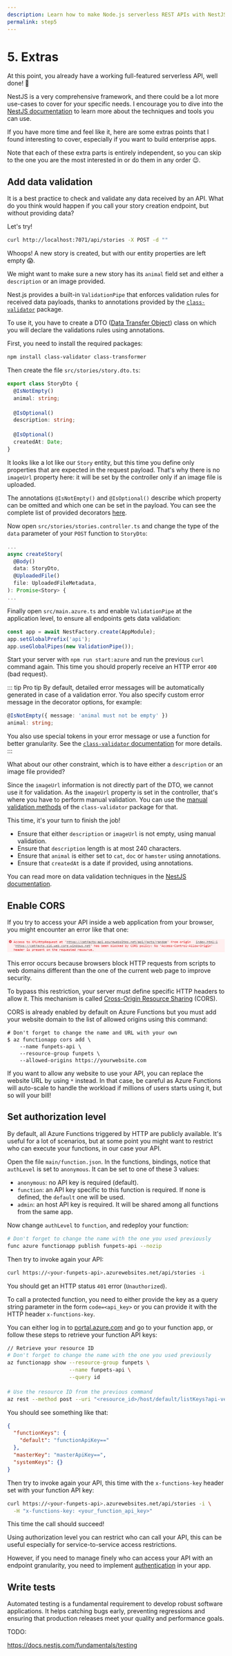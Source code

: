 ```yaml
---
description: Learn how to make Node.js serverless REST APIs with NestJS and Azure
permalink: step5
---
```


# 5. Extras

At this point, you already have a working full-featured serverless API, well done! 🎉

NestJS is a very comprehensive framework, and there could be a lot more use-cases to cover for your specific needs. I encourage you to dive into the [NestJS documentation](https://docs.nestjs.com/) to learn more about the techniques and tools you can use.

If you have more time and feel like it, here are some extras points that I found interesting to cover, especially if you want to build enterprise apps.

Note that each of these extra parts is entirely independent, so you can skip to the one you are the most interested in or do them in any order 😉.

## Add data validation

It is a best practice to check and validate any data received by an API.
What do you think would happen if you call your story creation endpoint, but without providing data?

Let's try!

```sh
curl http://localhost:7071/api/stories -X POST -d ""
```

Whoops! A new story is created, but with our entity properties are left empty 😱.

We might want to make sure a new story has its `animal` field set and either a `description` or an image provided.

Nest.js provides a built-in `ValidationPipe` that enforces validation rules for received data payloads, thanks to annotations provided by the [`class-validator`](https://github.com/typestack/class-validator) package.

To use it, you have to create a DTO ([Data Transfer Object](https://en.wikipedia.org/wiki/Data_transfer_object)) class on which you will declare the validations rules using annotations.

First, you need to install the required packages:

```sh
npm install class-validator class-transformer
```

Then create the file `src/stories/story.dto.ts`:

```ts
export class StoryDto {
  @IsNotEmpty()
  animal: string;
  
  @IsOptional()
  description: string;
  
  @IsOptional()
  createdAt: Date;
}
```

It looks like a lot like our `Story` entity, but this time you define only properties that are expected in the request payload. That's why there is no `imageUrl` property here: it will be set by the controller only if an image file is uploaded.

The annotations `@IsNotEmpty()` and `@IsOptional()` describe which property can be omitted and which one can be set in the payload. You can see the complete list of provided decorators [here](https://github.com/typestack/class-validator#validation-decorators).

Now open `src/stories/stories.controller.ts` and change the type of the `data` parameter of your `POST` function to `StoryDto`:

```ts
...
async createStory(
  @Body()
  data: StoryDto,
  @UploadedFile()
  file: UploadedFileMetadata,
): Promise<Story> {
...
```

Finally open `src/main.azure.ts` and enable `ValidationPipe` at the application level, to ensure all endpoints gets data validation:

```ts
const app = await NestFactory.create(AppModule);
app.setGlobalPrefix('api');
app.useGlobalPipes(new ValidationPipe());
```

Start your server with `npm run start:azure` and run the previous `curl` command again. This time you should properly receive an HTTP error `400` (bad request).

::: tip Pro tip
By default, detailed error messages will be automatically generated in case of a validation error. You also specify custom error message in the decorator options, for example:
```ts
@IsNotEmpty({ message: 'animal must not be empty' })
animal: string;
```
You also use special tokens in your error message or use a function for better granularity. See the [`class-validator` documentation](https://github.com/typestack/class-validator#validation-messages) for more details.
:::

What about our other constraint, which is to have either a `description` or an image file provided?

Since the `imageUrl` information is not directly part of the DTO, we cannot use it for validation. As the `imageUrl` property is set in the controller, that's where you have to perform manual validation. You can use the [manual validation methods](https://github.com/typestack/class-validator#manual-validation) of the `class-validator` package for that.

This time, it's your turn to finish the job!
- Ensure that either `description` or `imageUrl` is not empty, using manual validation.
- Ensure that `description` length is at most 240 characters.
- Ensure that `animal` is either set to `cat`, `doc` or `hamster` using annotations.
- Ensure that `createdAt` is a date if provided, using annotations.

You can read more on data validation techniques in the [NestJS documentation](https://docs.nestjs.com/techniques/validation).

## Enable CORS

If you try to access your API inside a web application from your browser, you might encounter an error like that one:

![CORS error](./images/cors-error.jpg)

This error occurs because browsers block HTTP requests from scripts to web domains different than the one of the current web page to improve security.

To bypass this restriction, your server must define specific HTTP headers to allow it. This mechanism is called [Cross-Origin Resource Sharing](https://developer.mozilla.org/docs/Web/HTTP/CORS) (CORS).

CORS is already enabled by default on Azure Functions but you must add your website domain to the list of allowed origins using this command:

```
# Don't forget to change the name and URL with your own
$ az functionapp cors add \
    --name funpets-api \
    --resource-group funpets \
    --allowed-origins https://yourwebsite.com
```

If you want to allow any website to use your API, you can replace the website URL by using `*` instead. In that case, be careful as Azure Functions will auto-scale to handle the workload if millions of users starts using it, but so will your bill!

## Set authorization level

By default, all Azure Functions triggered by HTTP are publicly available. It's useful for a lot of scenarios, but at some point you might want to restrict who can execute your functions, in our case your API.

Open the file `main/function.json`. In the functions, bindings, notice that `authLevel` is set to `anonymous`. It can be set to one of these 3 values:

- `anonymous`: no API key is required (default).
- `function`: an API key specific to this function is required. If none is defined, the `default` one will be used.
- `admin`: an host API key is required. It will be shared among all functions from the same app.

Now change `authLevel` to `function`, and redeploy your function:

```sh
# Don't forget to change the name with the one you used previously
func azure functionapp publish funpets-api --nozip
```

Then try to invoke again your API:

```sh
curl https://<your-funpets-api>.azurewebsites.net/api/stories -i
```

You should get an HTTP status `401` error (`Unauthorized`).

To call a protected function, you need to either provide the key as a query string parameter in the form `code=<api_key>` or you can provide it with the HTTP header `x-functions-key`.

You can either log in to [portal.azure.com](https://portal.azure.com) and go to your function app, or follow these steps to retrieve your function API keys:

```sh
// Retrieve your resource ID
# Don't forget to change the name with the one you used previously
az functionapp show --resource-group funpets \
                    --name funpets-api \
                    --query id

# Use the resource ID from the previous command
az rest --method post --uri "<resource_id>/host/default/listKeys?api-version=2018-11-01"
```

You should see something like that:

```json
{
  "functionKeys": {
    "default": "functionApiKey=="
  },
  "masterKey": "masterApiKey==",
  "systemKeys": {}
}
```

Then try to invoke again your API, this time with the `x-functions-key` header set with your function API key:

```sh
curl https://<your-funpets-api>.azurewebsites.net/api/stories -i \
  -H "x-functions-key: <your_function_api_key>"
```

This time the call should succeed!

Using authorization level you can restrict who can call your API, this can be useful especially for service-to-service access restrictions.

However, if you need to manage finely who can access your API with an endpoint granularity, you need to implement [authentication](https://docs.nestjs.com/techniques/authentication) in your app.

<!-- ## Manage authentication
+ delete endpoints -->

<!--
## Integrate Swagger

[Swagger](https://swagger.io) is a widely used set of tools built around the [OpenAPI](https://swagger.io/specification/) specification. These tools allows you to:
- Provide a langage-agnostic definition of your REST APIs.
- Generate clients to consume your APIs in many languages
- Host an interactive UI to browse your APIs

NestJS provides a dedicated [module](https://github.com/nestjs/swagger) to integrate Swagger tools in your application with little effort.

First, install the required dependencies:

```sh
npm install --save @nestjs/swagger swagger-ui-express
```

Then open `src/main.azure.ts` to add Swagger initialization when your application starts:

```ts
import { INestApplication } from '@nestjs/common';
import { NestFactory } from '@nestjs/core';
import { SwaggerModule, DocumentBuilder } from '@nestjs/swagger';
import { AppModule } from './app.module';

export async function createApp(): Promise<INestApplication> {
  const app = await NestFactory.create(AppModule);
  app.setGlobalPrefix('api');

  const options = new DocumentBuilder()
    .setTitle('Funpets API')
    .setDescription('Manage fun pets stories and pictures')
    .setVersion('1.0')
    .addTag('stories')
    .build();
  const document = SwaggerModule.createDocument(app, options);
  SwaggerModule.setup('swagger', app, document);

  await app.init();
  return app;
}
```

The `DocumentBuilder` creates the base OpenAPI specification for you application.
It provides methods to set the title, description and version of your API. You also need to use the `addTag()` method to define which part of your API you want to document.

Then after the document is created, the `setup()` method will mount the [Swagger UI](https://swagger.io/tools/swagger-ui/) at the path specified, in this case `/api/swagger`.

Now start your server:

```sh
npm run start:azure
```

Keep your server running and open your browser to `http://localhost:7071/api/swagger`. You should see something like this:

TODO: pro tip JSON, add manual docs
 -->


## Write tests

Automated testing is a fundamental requirement to develop robust software applications. It helps catching bugs early, preventing regressions and ensuring that production releases meet your quality and performance goals.

TODO:

https://docs.nestjs.com/fundamentals/testing


